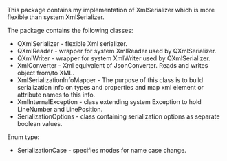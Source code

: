 ﻿This package contains my implementation of XmlSerializer which is more flexible than system XmlSerializer.

The package contains the following classes:
* QXmlSerializer - flexible Xml serializer.
* QXmlReader - wrapper for system XmlReader used by QXmlSerializer.
* QXmlWriter - wrapper for system XmlWriter used by QXmlSerializer.
* XmlConverter - Xml equivalent of JsonConverter. Reads and writes object from/to XML.
* XmlSerializationInfoMapper - The purpose of this class is to build serialization info on types and properties and map xml element or attribute names to this info.
* XmlInternalException - class extending system Exception to hold LineNumber and LinePosition.
* SerializationOptions - class containing serialization options as separate boolean values.

Enum type:
* SerializationCase - specifies modes for name case change.
